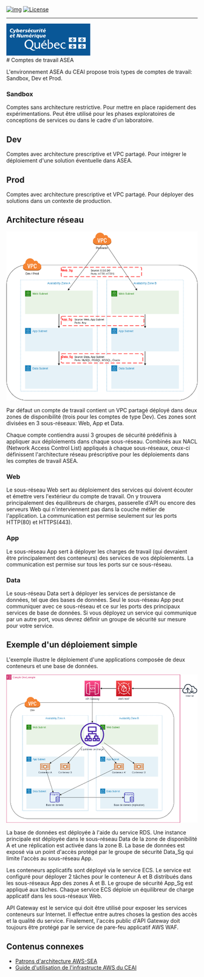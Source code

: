 <!-- ENTETE -->
[![img](https://img.shields.io/badge/Lifecycle-Experimental-339999)](https://www.quebec.ca/gouv/politiques-orientations/vitrine-numeriqc/accompagnement-des-organismes-publics/demarche-conception-services-numeriques)
[![License](https://img.shields.io/badge/Licence-LiLiQ--P-blue)](https://github.com/CQEN-QDCE/.github/blob/main/LICENCE.md)

---
<div>
    <img src="https://github.com/CQEN-QDCE/.github/blob/main/images/mcn.png">
</div>
<!-- FIN ENTETE -->
# Comptes de travail ASEA

L'environnement ASEA du CEAI propose trois types de comptes de travail: Sandbox, Dev et Prod.

### Sandbox 
Comptes sans architecture restrictive. Pour mettre en place rapidement des expérimentations. Peut être utilisé pour les phases exploratoires de conceptions de services ou dans le cadre d'un laboratoire.

## Dev
Comptes avec architecture prescriptive et VPC partagé. Pour intégrer le déploiement d'une solution éventuelle dans ASEA. 

## Prod
Comptes avec architecture prescriptive et VPC partagé. Pour déployer des solutions dans un contexte de production.

## Architecture réseau

![Compte de travail](images/landing_zone.png)

Par défaut un compte de travail contient un VPC partagé déployé dans deux zones de disponibilité (trois pour les comptes de type Dev). Ces zones sont divisées en 3 sous-réseaux: Web, App et Data. 

Chaque compte contiendra aussi 3 groupes de sécurité prédéfinis à appliquer aux déploiements dans chaque sous-réseau. Combinés aux NACL (Network Access Control List) appliqués à chaque sous-réseaux, ceux-ci définissent l'architecture réseau préscriptive pour les déploiements dans les comptes de travail ASEA.

### Web
Le sous-réseau Web sert au déploiement des services qui doivent écouter et émettre vers l'extérieur du compte de travail. On y trouvera principalement des équilibreurs de charges, passerelle d'API ou encore des serveurs Web qui n'interviennent pas dans la couche métier de l'application. La communication est permise seulement sur les ports HTTP(80) et HTTPS(443). 

### App
Le sous-réseau App sert à déployer les charges de travail (qui devraient être principalement des conteneurs) des services de vos déploiements. La communication est permise sur tous les ports sur ce sous-réseau.

### Data
Le sous-réseau Data sert à déployer les services de persistance de données, tel que des bases de données. Seul le sous-réseau App peut communiquer avec ce sous-réseau et ce sur les ports des principaux services de base de données. Si vous déployez un service qui communique par un autre port, vous devrez définir un groupe de sécurité sur mesure pour votre service.

## Exemple d'un déploiement simple

L'exemple illustre le déploiement d'une applications composée de deux conteneurs et une base de données.

![Exemple déploiement](images/exemple_deploiement_asea.png)

La base de données est déployée à l'aide du service RDS. Une instance principale est déployée dans le sous-réseau Data de la zone de disponibilité A et une réplication est activée dans la zone B. La base de données est exposé via un point d'accès protégé par le groupe de sécurité Data_Sg qui limite l'accès au sous-réseau App.

Les conteneurs applicatifs sont déployé via le service ECS. Le service est configuré pour déployer 2 tâches pour le conteneur A et B distribués dans les sous-réseaux App des zones A et B. Le groupe de sécurité App_Sg est appliqué aux tâches. Chaque service ECS déploie un équilibreur de charge applicatif dans les sous-réseaux Web. 

API Gateway est le service qui doit être utilisé pour exposer les services conteneurs sur Internet. Il effectue entre autres choses la gestion des accès et la qualité du service. Finalement, l'accès public d'API Gateway doit toujours être protégé par le service de pare-feu applicatif AWS WAF.

## Contenus connexes

* [Patrons d'architecture AWS-SEA](../Patrons)
* [Guide d'utilisation de l'infrastructe AWS du CEAI](../Guides/AWS)
